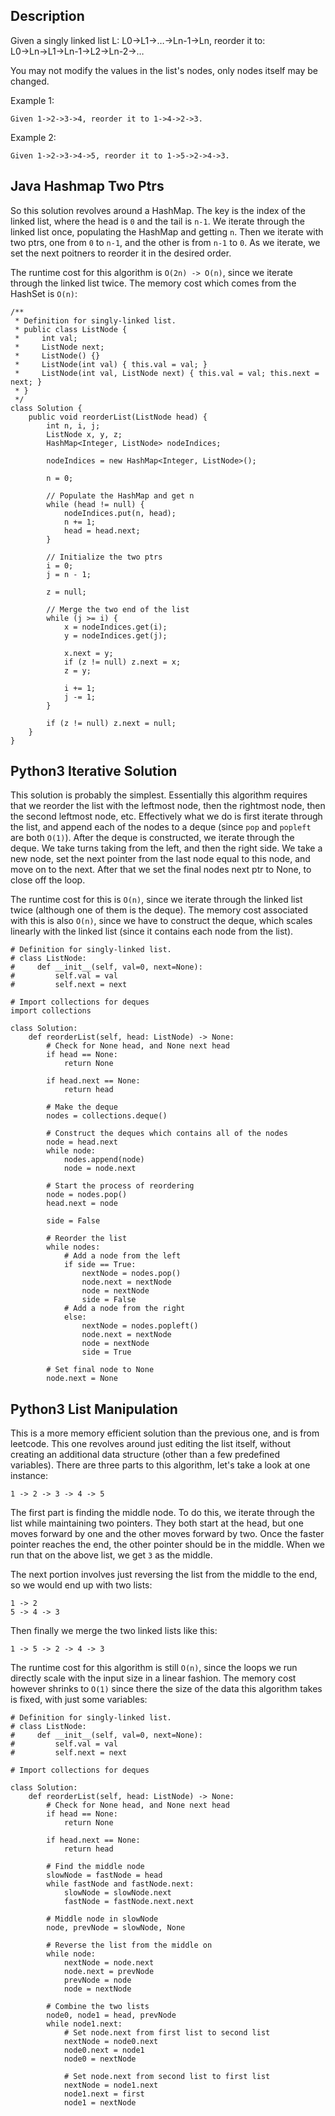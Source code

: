 ## Description

Given a singly linked list L: L0→L1→…→Ln-1→Ln,
reorder it to: L0→Ln→L1→Ln-1→L2→Ln-2→…

You may not modify the values in the list's nodes, only nodes itself may be changed.

Example 1:

```
Given 1->2->3->4, reorder it to 1->4->2->3.
```

Example 2:

```
Given 1->2->3->4->5, reorder it to 1->5->2->4->3.
```

## Java Hashmap Two Ptrs

So this solution revolves around a HashMap. The key is the index of the linked list, where the head is `0` and the tail is `n-1`. We iterate through the linked list once, populating the HashMap and getting `n`. Then we iterate with two ptrs, one from `0` to `n-1`, and the other is from `n-1` to `0`. As we iterate, we set the next poitners to reorder it in the desired order.

The runtime cost for this algorithm is `O(2n) -> O(n)`, since we iterate through the linked list twice. The memory cost which comes from the HashSet is `O(n)`:

```
/**
 * Definition for singly-linked list.
 * public class ListNode {
 *     int val;
 *     ListNode next;
 *     ListNode() {}
 *     ListNode(int val) { this.val = val; }
 *     ListNode(int val, ListNode next) { this.val = val; this.next = next; }
 * }
 */
class Solution {
    public void reorderList(ListNode head) {
        int n, i, j;
        ListNode x, y, z;
        HashMap<Integer, ListNode> nodeIndices;
        
        nodeIndices = new HashMap<Integer, ListNode>();
        
        n = 0;
        
        // Populate the HashMap and get n
        while (head != null) {
            nodeIndices.put(n, head);
            n += 1;
            head = head.next;
        }
        
        // Initialize the two ptrs
        i = 0;
        j = n - 1;
        
        z = null;
        
        // Merge the two end of the list
        while (j >= i) {
            x = nodeIndices.get(i);
            y = nodeIndices.get(j);
            
            x.next = y;
            if (z != null) z.next = x;
            z = y;
            
            i += 1;
            j -= 1;
        }
        
        if (z != null) z.next = null;
    }
}
```

## Python3 Iterative Solution

This solution is probably the simplest. Essentially this algorithm requires that we reorder the list with the leftmost node, then the rightmost node, then the second leftmost node, etc. Effectively what we do is first iterate through the list, and append each of the nodes to a deque (since `pop` and `popleft` are both `O(1)`). After the deque is constructed, we iterate through the deque. We take turns taking from the left, and then the right side. We take a new node, set the next pointer from the last node equal to this node, and move on to the next. After that we set the final nodes next ptr to None, to close off the loop.

The runtime cost for this is `O(n)`, since we iterate through the linked list twice (although one of them is the deque). The memory cost associated with this is also `O(n)`, since we have to construct the deque, which scales linearly with the linked list (since it contains each node from the list).

```
# Definition for singly-linked list.
# class ListNode:
#     def __init__(self, val=0, next=None):
#         self.val = val
#         self.next = next

# Import collections for deques
import collections

class Solution:
    def reorderList(self, head: ListNode) -> None:
        # Check for None head, and None next head
        if head == None:
            return None
        
        if head.next == None:
            return head
        
        # Make the deque
        nodes = collections.deque()
        
        # Construct the deques which contains all of the nodes
        node = head.next
        while node:
            nodes.append(node)
            node = node.next
        
        # Start the process of reordering
        node = nodes.pop()
        head.next = node
        
        side = False
        
        # Reorder the list
        while nodes:
            # Add a node from the left
            if side == True:
                nextNode = nodes.pop()
                node.next = nextNode
                node = nextNode
                side = False
            # Add a node from the right
            else:
                nextNode = nodes.popleft()
                node.next = nextNode
                node = nextNode
                side = True
        
        # Set final node to None
        node.next = None        
```

## Python3 List Manipulation

This is a more memory efficient solution than the previous one, and is from leetcode. This one revolves around just editing the list itself, without creating an additional data structure (other than a few predefined variables). There are three parts to this algorithm, let's take a look at one instance:

```
1 -> 2 -> 3 -> 4 -> 5
```

The first part is finding the middle node. To do this, we iterate through the list while maintaining two pointers. They both start at the head, but one moves forward by one and the other moves forward by two. Once the faster pointer reaches the end, the other pointer should be in the middle. When we run that on the above list, we get `3` as the middle.

The next portion involves just reversing the list from the middle to the end, so we would end up with two lists:

```
1 -> 2 
5 -> 4 -> 3
```

Then finally we merge the two linked lists like this:

```
1 -> 5 -> 2 -> 4 -> 3
```

The runtime cost for this algorithm is still `O(n)`, since the loops we run directly scale with the input size in a linear fashion. The memory cost however shrinks to `O(1)` since there the size of the data this algorithm takes is fixed, with just some variables:


```
# Definition for singly-linked list.
# class ListNode:
#     def __init__(self, val=0, next=None):
#         self.val = val
#         self.next = next

# Import collections for deques

class Solution:
    def reorderList(self, head: ListNode) -> None:
        # Check for None head, and None next head
        if head == None:
            return None
        
        if head.next == None:
            return head
        
        # Find the middle node
        slowNode = fastNode = head
        while fastNode and fastNode.next:
            slowNode = slowNode.next
            fastNode = fastNode.next.next
            
        # Middle node in slowNode
        node, prevNode = slowNode, None

        # Reverse the list from the middle on
        while node:
            nextNode = node.next            
            node.next = prevNode
            prevNode = node
            node = nextNode
            
        # Combine the two lists
        node0, node1 = head, prevNode
        while node1.next:
        	# Set node.next from first list to second list
            nextNode = node0.next
            node0.next = node1
            node0 = nextNode

        	# Set node.next from second list to first list    
            nextNode = node1.next
            node1.next = first
            node1 = nextNode
```